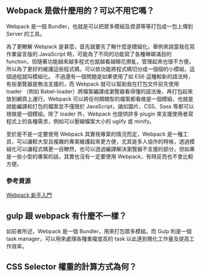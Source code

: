 ## Webpack 是做什麼用的？可以不用它嗎？
Webpack 是一個 Bundler，也就是可以把眾多模組及資源等等打包成一包上傳到 Server 的工具。

為了更瞭解 Webpack 是甚麼，首先就要先了解什麼是模組化。舉例來說當我在寫作業留言版的 JavaScript 時，可能為了不同的功能寫了各種琳瑯滿目的 function，但隨著功能越來越多程式也就越看越眼花撩亂，管理起來也很不方便。所以為了更好的維護這些程式碼，可以依功能將程式碼切分成一個個的小模組，這個過程就叫模組化。
不過還有一個問題是如果使用了如 ES6 這種較新的語法時，有些瀏覽器是無法支援的，而 Webpack 就可以幫助我在打包文件前先使用 loader （例如 Babel-loader）將檔案編譯成瀏覽器看得懂的語法後，再打包起來放到網頁上運行。Webpack 可以將任何類類型的檔案都看做是一個模組，也就是說能編譯和打包的檔案並不僅限於 JavaScript，諸如圖片、CSS、Sass 等都可以視做是一個模組。除了 loader 外，Webpack 也提供許多 plugin 來支援使用者寫程式上的各種需求，例如可以壓縮檔案大小的 uglify 或 minify。

至於是不是一定要使用 Webpack 其實視專案的情況而定，Webpack 是一種工具，可以讓較大型且複雜的專案維護起來更方便，尤其是多人協作的時候，透過模組化可以讓程式碼更一目瞭然，也可以透過編譯解決瀏覽器不支援的部分，但如果是一些小型的專案的話，其實也沒有一定要使用 Webpack，有時反而也不會比較方便。

### 參考資源
[Webpack 新手入門](https://tw.alphacamp.co/blog/webpack-introduction)

## gulp 跟 webpack 有什麼不一樣？
如前者所述，Webpack 是一個 Bundler，用來打包眾多模組。而 Gulp 則是一個 task manager，可以用來處理各種重複度高的 task 以此達到簡化工作量及提高工作效率。


## CSS Selector 權重的計算方式為何？

